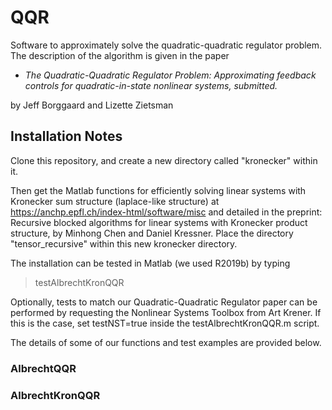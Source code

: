 # QQR
Software to approximately solve the quadratic-quadratic regulator problem.  The description of the algorithm is given in the paper

- *The Quadratic-Quadratic Regulator Problem: Approximating feedback controls for quadratic-in-state nonlinear systems, submitted.* 

by Jeff Borggaard and Lizette Zietsman 

## Installation Notes
Clone this repository, and create a new directory called "kronecker" within it.


Then get the Matlab functions for efficiently solving linear systems with Kronecker sum structure (laplace-like structure) at https://anchp.epfl.ch/index-html/software/misc and detailed in the preprint: Recursive blocked algorithms for linear systems with Kronecker product structure, by Minhong Chen and Daniel Kressner.  Place the directory "tensor_recursive" within this new kronecker directory.

The installation can be tested in Matlab (we used R2019b) by typing
> testAlbrechtKronQQR

Optionally, tests to match our Quadratic-Quadratic Regulator paper can be performed by requesting the Nonlinear Systems Toolbox from Art Krener.  If this is the case, set testNST=true inside the testAlbrechtKronQQR.m script.

The details of some of our functions and test examples are provided below.  


### AlbrechtQQR

### AlbrechtKronQQR
